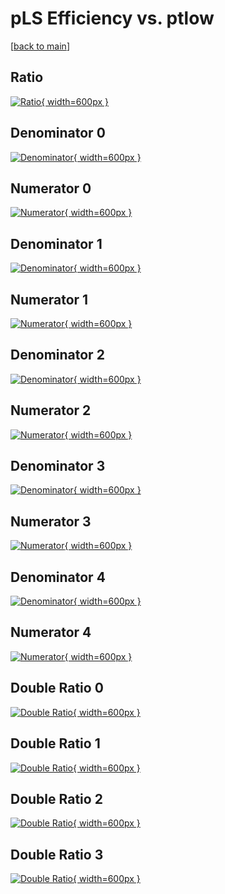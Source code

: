 # pLS Efficiency vs. ptlow

[[back to main](./)]



## Ratio

[![Ratio](../mtv/var/pLS_base_13_0_eff_ptlow.png){ width=600px }](../mtv/var/pLS_base_13_0_eff_ptlow.pdf)

## Denominator 0

[![Denominator](../mtv/den/pLS_base_13_0_eff_ptlow_den0.png){ width=600px }](../mtv/den/pLS_base_13_0_eff_ptlow_den0.pdf)

## Numerator 0

[![Numerator](../mtv/num/pLS_base_13_0_eff_ptlow_num0.png){ width=600px }](../mtv/num/pLS_base_13_0_eff_ptlow_num0.pdf)

## Denominator 1

[![Denominator](../mtv/den/pLS_base_13_0_eff_ptlow_den1.png){ width=600px }](../mtv/den/pLS_base_13_0_eff_ptlow_den1.pdf)

## Numerator 1

[![Numerator](../mtv/num/pLS_base_13_0_eff_ptlow_num1.png){ width=600px }](../mtv/num/pLS_base_13_0_eff_ptlow_num1.pdf)

## Denominator 2

[![Denominator](../mtv/den/pLS_base_13_0_eff_ptlow_den2.png){ width=600px }](../mtv/den/pLS_base_13_0_eff_ptlow_den2.pdf)

## Numerator 2

[![Numerator](../mtv/num/pLS_base_13_0_eff_ptlow_num2.png){ width=600px }](../mtv/num/pLS_base_13_0_eff_ptlow_num2.pdf)

## Denominator 3

[![Denominator](../mtv/den/pLS_base_13_0_eff_ptlow_den3.png){ width=600px }](../mtv/den/pLS_base_13_0_eff_ptlow_den3.pdf)

## Numerator 3

[![Numerator](../mtv/num/pLS_base_13_0_eff_ptlow_num3.png){ width=600px }](../mtv/num/pLS_base_13_0_eff_ptlow_num3.pdf)

## Denominator 4

[![Denominator](../mtv/den/pLS_base_13_0_eff_ptlow_den4.png){ width=600px }](../mtv/den/pLS_base_13_0_eff_ptlow_den4.pdf)

## Numerator 4

[![Numerator](../mtv/num/pLS_base_13_0_eff_ptlow_num4.png){ width=600px }](../mtv/num/pLS_base_13_0_eff_ptlow_num4.pdf)

## Double Ratio 0

[![Double Ratio](../mtv/ratio/pLS_base_13_0_eff_ptlow_ratio0.png){ width=600px }](../mtv/ratio/pLS_base_13_0_eff_ptlow_ratio0.pdf)

## Double Ratio 1

[![Double Ratio](../mtv/ratio/pLS_base_13_0_eff_ptlow_ratio1.png){ width=600px }](../mtv/ratio/pLS_base_13_0_eff_ptlow_ratio1.pdf)

## Double Ratio 2

[![Double Ratio](../mtv/ratio/pLS_base_13_0_eff_ptlow_ratio2.png){ width=600px }](../mtv/ratio/pLS_base_13_0_eff_ptlow_ratio2.pdf)

## Double Ratio 3

[![Double Ratio](../mtv/ratio/pLS_base_13_0_eff_ptlow_ratio3.png){ width=600px }](../mtv/ratio/pLS_base_13_0_eff_ptlow_ratio3.pdf)

